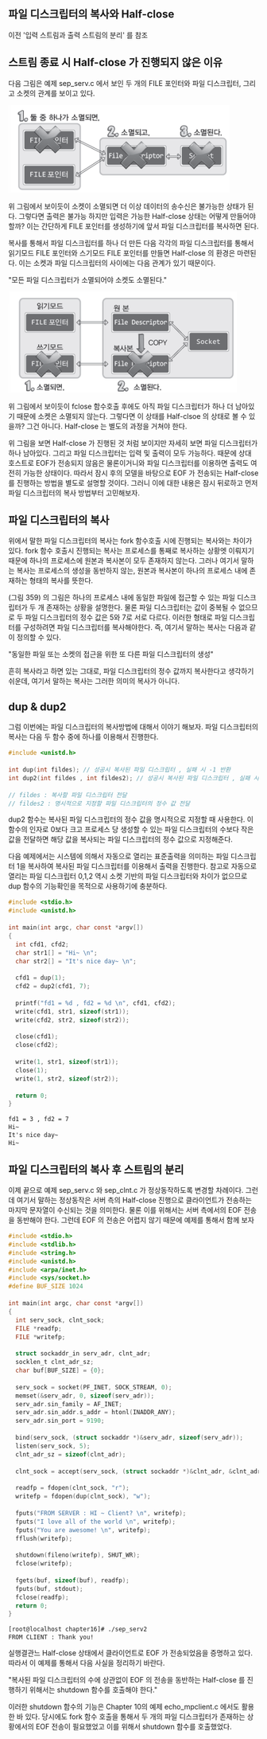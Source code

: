 ## 파일 디스크립터의 복사와 Half-close

이전 '입력 스트림과 출력 스트림의 분리' 를 참조

## 스트림 종료 시 Half-close 가 진행되지 않은 이유

다음 그림은 예제 sep_serv.c 에서 보인 두 개의 FILE 포인터와 파일 디스크립터, 그리고 소켓의 관계를 보이고 있다.

![alt text](/image/26.png)

위 그림에서 보이듯이 소켓이 소멸되면 더 이상 데이터의 송수신은 불가능한 상태가 된다. 그렇다면 출력은 불가능 하지만 입력은 가능한 Half-close 상태는 어떻게 만들어야 할까? 이는 간단하게 FILE 포인터를 생성하기에 앞서 파일 디스크립터를 복사하면 된다.

복사를 통해서 파일 디스크립터를 하나 더 만든 다음 각각의 파일 디스크립터를 통해서 읽기모드 FILE 포인터와 스기모드 FILE 포인터를 만들면 Half-close 의 환경은 마련된다. 이는 소켓과 파일 디스크립터의 사이에는 다음 관계가 있기 때문이다.

"모든 파일 디스크립터가 소멸되어야 소켓도 소멸된다."

![alt text](/image/27.png)

위 그림에서 보이듯이 fclose 함수호출 후에도 아직 파일 디스크립터가 하나 더 남아있기 때문에 소켓은 소멸되지 않는다. 그렇다면 이 상태를 Half-clsoe 의 상태로 볼 수 있을까? 그건 아니다. Half-close 는 별도의 과정을 거쳐야 한다.

위 그림을 보면 Half-close 가 진행된 것 처럼 보이지만 자세히 보면 파일 디스크립터가 하나 남아있다. 그리고 파일 디스크립터는 입력 및 출력이 모두 가능하다. 때문에 상대 호스트로 EOF가 전송되지 않음은 물론이거니와 파일 디스크립터를 이용하면 출력도 여전히 가능한 상태이다. 따라서 잠시 후의 모델을 바탕으로 EOF 가 전송되는 Half-close 를 진행하는 방법을 별도로 설명할 것이다. 그러니 이에 대한 내용은 잠시 뒤로하고 먼저 파일 디스크립터의 복사 방법부터 고민해보자.

## 파일 디스크립터의 복사

위에서 말한 파일 디스크립터의 복사는 fork 함수호출 시에 진행되는 복사와는 차이가 있다. fork 함수 호출시 진행되는 복사는 프로세스를 통째로 복사하는 상황엣 이뤄지기 때문에 하나의 프로세스에 원본과 복사본이 모두 존재하지 않는다. 그러나 여기서 말하는 복사는 프로세스의 생성을 동반하지 않는, 원본과 복사본이 하나의 프로세스 내에 존재하는 형태의 복사를 뜻한다.

(그림 359) 의 그림은 하나의 프로세스 내에 동일한 파일에 접근할 수 있는 파일 디스크립터가 두 개 존재하는 상황을 설명한다. 물론 파일 디스크립터는 값이 중복될 수 없으므로 두 파일 디스크립터의 정수 값은 5와 7로 서로 다르다. 이러한 형태로 파일 디스크립터를 구성하려면 파일 디스크립터를 복사해야한다. 즉, 여기서 말하는 복사는 다음과 같이 정의할 수 있다.

"동일한 파일 또는 소켓의 접근을 위한 또 다른 파일 디스크립터의 생성"

흔히 복사라고 하면 있는 그대로, 파일 디스크립터의 정수 값까지 복사한다고 생각하기 쉬운데, 여기서 말하는 복사는 그러한 의미의 복사가 아니다.

## dup & dup2

그럼 이번에는 파일 디스크립터의 복사방법에 대해서 이야기 해보자. 파일 디스크립터의 복사는 다음 두 함수 중에 하나를 이용해서 진행한다.

```c
#include <unistd.h>

int dup(int fildes); // 성공시 복사된 파일 디스크립터 , 실패 시 -1 반환
int dup2(int fildes , int fildes2); // 성공시 복사된 파일 디스크립터 , 실패 시 -1 반환

// fildes : 복사할 파일 디스크립터 전달
// fildes2 : 명시적으로 지정할 파일 디스크립터의 정수 값 전달
```

dup2 함수는 복사된 파일 디스크립터의 정수 값을 명시적으로 지정할 때 사용한다. 이 함수의 인자로 0보다 크고 프로세스 당 생성할 수 있는 파일 디스크립터의 수보다 작은 값을 전달하면 해당 값을 복사되는 파일 디스크립터의 정수 값으로 지정해준다.

다음 예제에서는 시스템에 의해서 자동으로 열리는 표준출력을 의미하는 파일 디스크립터 1을 복사하여 복사된 파일 디스크립터를 이용해서 출력을 진행한다. 참고로 자동으로 열리는 파일 디스크립터 0,1,2 역시 소켓 기반의 파일 디스크립터와 차이가 없으므로 dup 함수의 기능확인을 목적으로 사용하기에 충분하다.

```c
#include <stdio.h>
#include <unistd.h>

int main(int argc, char const *argv[])
{
  int cfd1, cfd2;
  char str1[] = "Hi~ \n";
  char str2[] = "It's nice day~ \n";

  cfd1 = dup(1);
  cfd2 = dup2(cfd1, 7);

  printf("fd1 = %d , fd2 = %d \n", cfd1, cfd2);
  write(cfd1, str1, sizeof(str1));
  write(cfd2, str2, sizeof(str2));

  close(cfd1);
  close(cfd2);

  write(1, str1, sizeof(str1));
  close(1);
  write(1, str2, sizeof(str2));

  return 0;
}
```

```
fd1 = 3 , fd2 = 7
Hi~
It's nice day~
Hi~
```

## 파일 디스크립터의 복사 후 스트림의 분리

이제 끝으로 예제 sep_serv.c 와 sep_clnt.c 가 정상동작하도록 변경할 차례이다. 그런데 여기서 말하는 정상동작은 서버 측의 Half-close 진행으로 클라이언트가 전송하는 마지막 문자열이 수신되는 것을 의미한다. 물론 이를 위해서는 서버 측에서의 EOF 전송을 동반해야 한다. 그런데 EOF 의 전송은 어렵지 않기 때문에 예제를 통해서 함께 보자

```c
#include <stdio.h>
#include <stdlib.h>
#include <string.h>
#include <unistd.h>
#include <arpa/inet.h>
#include <sys/socket.h>
#define BUF_SIZE 1024

int main(int argc, char const *argv[])
{
  int serv_sock, clnt_sock;
  FILE *readfp;
  FILE *writefp;

  struct sockaddr_in serv_adr, clnt_adr;
  socklen_t clnt_adr_sz;
  char buf[BUF_SIZE] = {0};

  serv_sock = socket(PF_INET, SOCK_STREAM, 0);
  memset(&serv_adr, 0, sizeof(serv_adr));
  serv_adr.sin_family = AF_INET;
  serv_adr.sin_addr.s_addr = htonl(INADDR_ANY);
  serv_adr.sin_port = 9190;

  bind(serv_sock, (struct sockaddr *)&serv_adr, sizeof(serv_adr));
  listen(serv_sock, 5);
  clnt_adr_sz = sizeof(clnt_adr);

  clnt_sock = accept(serv_sock, (struct sockaddr *)&clnt_adr, &clnt_adr_sz);

  readfp = fdopen(clnt_sock, "r");
  writefp = fdopen(dup(clnt_sock), "w");

  fputs("FROM SERVER : HI ~ Client? \n", writefp);
  fputs("I love all of the world \n", writefp);
  fputs("You are awesome! \n", writefp);
  fflush(writefp);

  shutdown(fileno(writefp), SHUT_WR);
  fclose(writefp);

  fgets(buf, sizeof(buf), readfp);
  fputs(buf, stdout);
  fclose(readfp);
  return 0;
}
```

```
[root@localhost chapter16]# ./sep_serv2
FROM CLIENT : Thank you!
```

실행결관느 Half-close 상태에서 클라이언트로 EOF 가 전송되었음을 증명하고 있다. 따라서 이 예제를 통해서 다음 사실을 정리하기 바란다.

"복사된 파일 디스크립터의 수에 상관없이 EOF 의 전송을 동반하는 Half-close 를 진행하기 위해서는 shutdown 함수를 호출해야 한다."

이러한 shutdown 함수의 기능은 Chapter 10의 예제 echo_mpclient.c 에서도 활용한 바 있다. 당시에도 fork 함수 호출을 통해서 두 개의 파일 디스크립터가 존재하는 상황에서의 EOF 전송이 필요했었고 이를 위해서 shutdown 함수를 호출했었다.
